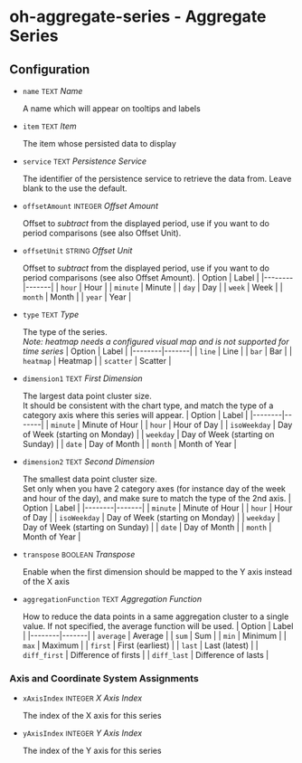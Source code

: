 # oh-aggregate-series - Aggregate Series



## Configuration


- `name` <small>TEXT</small> _Name_

  A name which will appear on tooltips and labels

- `item` <small>TEXT</small> _Item_

  The item whose persisted data to display

- `service` <small>TEXT</small> _Persistence Service_

  The identifier of the persistence service to retrieve the data from. Leave blank to the use the default.

- `offsetAmount` <small>INTEGER</small> _Offset Amount_

  Offset to <em>subtract</em> from the displayed period, use if you want to do period comparisons (see also Offset Unit).

- `offsetUnit` <small>STRING</small> _Offset Unit_

  Offset to <em>subtract</em> from the displayed period, use if you want to do period comparisons (see also Offset Amount).
  | Option | Label |
  |--------|-------|
  | `hour` | Hour |
  | `minute` | Minute |
  | `day` | Day |
  | `week` | Week |
  | `month` | Month |
  | `year` | Year |


- `type` <small>TEXT</small> _Type_

  The type of the series.<br/><em>Note: heatmap needs a configured visual map and is not supported for time series</em>
  | Option | Label |
  |--------|-------|
  | `line` | Line |
  | `bar` | Bar |
  | `heatmap` | Heatmap |
  | `scatter` | Scatter |


- `dimension1` <small>TEXT</small> _First Dimension_

  The largest data point cluster size.<br />It should be consistent with the chart type, and match the type of a category axis where this series will appear.
  | Option | Label |
  |--------|-------|
  | `minute` | Minute of Hour |
  | `hour` | Hour of Day |
  | `isoWeekday` | Day of Week (starting on Monday) |
  | `weekday` | Day of Week (starting on Sunday) |
  | `date` | Day of Month |
  | `month` | Month of Year |


- `dimension2` <small>TEXT</small> _Second Dimension_

  The smallest data point cluster size.<br />Set only when you have 2 category axes (for instance day of the week and hour of the day), and make sure to match the type of the 2nd axis.
  | Option | Label |
  |--------|-------|
  | `minute` | Minute of Hour |
  | `hour` | Hour of Day |
  | `isoWeekday` | Day of Week (starting on Monday) |
  | `weekday` | Day of Week (starting on Sunday) |
  | `date` | Day of Month |
  | `month` | Month of Year |


- `transpose` <small>BOOLEAN</small> _Transpose_

  Enable when the first dimension should be mapped to the Y axis instead of the X axis

- `aggregationFunction` <small>TEXT</small> _Aggregation Function_

  How to reduce the data points in a same aggregation cluster to a single value. If not specified, the average function will be used.
  | Option | Label |
  |--------|-------|
  | `average` | Average |
  | `sum` | Sum |
  | `min` | Minimum |
  | `max` | Maximum |
  | `first` | First (earliest) |
  | `last` | Last (latest) |
  | `diff_first` | Difference of firsts |
  | `diff_last` | Difference of lasts |


### Axis and Coordinate System Assignments


- `xAxisIndex` <small>INTEGER</small> _X Axis Index_

  The index of the X axis for this series

- `yAxisIndex` <small>INTEGER</small> _Y Axis Index_

  The index of the Y axis for this series


